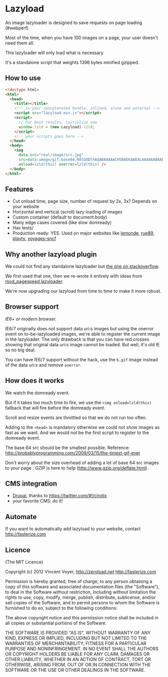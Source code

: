 # Lazyload

An image lazyloader is designed to save requests on page loading (#webperf)

Most of the time, when you have 100 images on a page, your user doesn't need them all.

This lazyloader will only load what is necessary.

It's a standalone script that weights 1398 bytes minified gzipped.

## How to use

```html
<!doctype html>
<html>
  <head>
    <title></title>
    <!-- in your concatenated bundle, inlined, alone and external -->
    <script src="lazyload.min.js"></script>
    <script>
      // For best results, initialize now
      window.lzld = (new Lazyload).lzld;
    </script>
    <!-- your scripts goes here -->
  </head>
  <body>
    <img
      data-src="real/image/src.jpg"
      src=data:image/gif;base64,R0lGODlhAQABAAAAACH5BAEKAAEALAAAAAABAAEAAAICTAEAOw==
      onload=lzld(this) onerror=lzld(this) />  
  </body>
</html>
```

## Features

* Cut onload time, page size, number of request by 2x, 3x? Depends on your website
* Horizontal and vertical (scroll) lazy loading of images
* Custom container (default to document.body)
* Many edge cases covered (like slow domready)
* Has tests/
* Production ready: YES. Used on major websites like [lemonde](http://www.lemonde.fr), [rue89](http://www.rue89.com), [playtv](http://playtv.fr), [voyages-sncf](http://www.voyages-sncf.com)

## Why another lazyload plugin

We could not find any standalone lazyloader but [the one on stackoverflow](http://stackoverflow.com/questions/3228521/stand-alone-lazy-loading-images-no-framework-based).

We first used that one, then we re-wrote it entirely with ideas from [mod_pagespeed lazyloader](http://www.modpagespeed.com/lazyload_images.html?ModPagespeed=on&ModPagespeedFilters=lazyload_images).

We're now upgrading our lazyload from time to time to make it more robust.

## Browser support

*IE6+ or modern browser.*

IE6/7 originally does not support data uri:s images but using the onerror event on to-be-lazyloaded images, we're able to register the current image in the lazyloader.
The only drawback is that you can have red crosses showing that original data uri:s image cannot be loaded. But well, it's old IE so no big deal.

You can have IE6/7 support without the hack, use the `b.gif` image instead of the data uri:s and remove `onerror`.

## How does it works

We watch the domready event.

But if it takes too much time to fire, we use the `<img onload=lzld(this)` fallback that will fire before the domready event.

Scroll and resize events are throttled so that we do not run too often.

Adding to the `<head>` is mandatory otherwise we could not show images as fast as we want.
And we would not be the first script to register to the domready event.

The base 64 src should be the smallest possible.
Reference: http://probablyprogramming.com/2009/03/15/the-tiniest-gif-ever

Don't worry about the size overhead of adding a lot of base 64 src images to your page :
 GZIP is here to help (http://www.gzip.org/deflate.html).

## CMS integration

* [Drupal](http://drupal.org/project/lazyload), thanks to https://twitter.com/#!/cirotix
* your favorite CMS: do it!

## Automate

If you want to automatically add lazyload to your website, contact http://fasterize.com

## Licence

(The MIT Licence)

Copyright (c) 2012 Vincent Voyer, http://zeroload.net http://fasterize.com

Permission is hereby granted, free of charge, to any person obtaining
a copy of this software and associated documentation files (the
"Software"), to deal in the Software without restriction, including
without limitation the rights to use, copy, modify, merge, publish,
distribute, sublicense, and/or sell copies of the Software, and to
permit persons to whom the Software is furnished to do so, subject to
the following conditions:

The above copyright notice and this permission notice shall be
included in all copies or substantial portions of the Software.

THE SOFTWARE IS PROVIDED "AS IS", WITHOUT WARRANTY OF ANY KIND,
EXPRESS OR IMPLIED, INCLUDING BUT NOT LIMITED TO THE WARRANTIES OF
MERCHANTABILITY, FITNESS FOR A PARTICULAR PURPOSE AND
NONINFRINGEMENT. IN NO EVENT SHALL THE AUTHORS OR COPYRIGHT HOLDERS BE
LIABLE FOR ANY CLAIM, DAMAGES OR OTHER LIABILITY, WHETHER IN AN ACTION
OF CONTRACT, TORT OR OTHERWISE, ARISING FROM, OUT OF OR IN CONNECTION
WITH THE SOFTWARE OR THE USE OR OTHER DEALINGS IN THE SOFTWARE.
